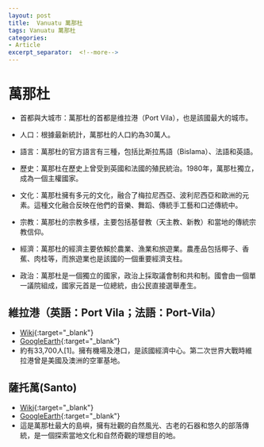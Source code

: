 ```yaml
---
layout: post
title:  Vanuatu 萬那杜
tags: Vanuatu 萬那杜 
categories:
- Article
excerpt_separator:  <!--more-->
---
```

# 萬那杜
- 首都與大城市：萬那杜的首都是维拉港（Port Vila），也是該國最大的城市。

- 人口：根據最新統計，萬那杜的人口約為30萬人。

- 語言：萬那杜的官方語言有三種，包括比斯拉馬語（Bislama）、法語和英語。

- 歷史：萬那杜在歷史上曾受到英國和法國的殖民統治。1980年，萬那杜獨立，成為一個主權國家。

- 文化：萬那杜擁有多元的文化，融合了梅拉尼西亞、波利尼西亞和歐洲的元素。這種文化融合反映在他們的音樂、舞蹈、傳統手工藝和口述傳統中。

- 宗教：萬那杜的宗教多樣，主要包括基督教（天主教、新教）和當地的傳統宗教信仰。

- 經濟：萬那杜的經濟主要依賴於農業、漁業和旅遊業。農產品包括椰子、香蕉、肉桂等，而旅遊業也是該國的一個重要經濟支柱。

- 政治：萬那杜是一個獨立的國家，政治上採取議會制和共和制。國會由一個單一議院組成，國家元首是一位總統，由公民直接選舉產生。
## 維拉港（英語：Port Vila；法語：Port-Vila）
- [Wiki](https://zh.wikipedia.org/zh-tw/%E7%BB%B4%E6%8B%89%E6%B8%AF "Wiki"){:target="_blank"} 
- [GoogleEarth](https://earth.google.com/web/search/%e7%b6%ad%e6%8b%89%e6%b8%af/@-17.73694307,168.32233365,72.66439771a,17715.54325519d,34.99998475y,0h,0t,0r/ "GoogleEarth"){:target="_blank"} 
- 約有33,700人[1]。擁有機場及港口，是該國經濟中心。第二次世界大戰時維拉港曾是美國及澳洲的空軍基地。

## 薩托萬(Santo)
- [Wiki](https://zh.wikipedia.org/w/index.php?search=Santo "Wiki"){:target="_blank"} 
- [GoogleEarth](https://earth.google.com/web/search/Santo "GoogleEarth"){:target="_blank"} 
- 這是萬那杜最大的島嶼，擁有壯觀的自然風光、古老的石器和悠久的部落傳統，是一個探索當地文化和自然奇觀的理想目的地。

